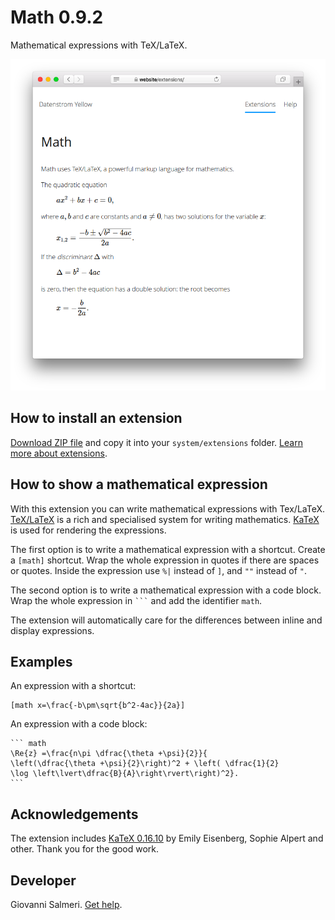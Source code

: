 # Math 0.9.2

Mathematical expressions with TeX/LaTeX.

<p align="center"><img src="SCREENSHOT.png" alt="Screenshot"></p>

## How to install an extension

[Download ZIP file](https://github.com/GiovanniSalmeri/yellow-math/archive/refs/heads/main.zip) and copy it into your `system/extensions` folder. [Learn more about extensions](https://github.com/annaesvensson/yellow-update).

## How to show a mathematical expression

With this extension you can write mathematical expressions with Tex/LaTeX. [TeX/LaTeX](https://en.wikibooks.org/wiki/LaTeX/Mathematics) is a rich and specialised system for writing mathematics. [KaTeX](https://katex.org/docs/supported.html) is used for rendering the expressions.

The first option is to write a mathematical expression with a shortcut. Create a `[math]` shortcut. Wrap the whole expression in quotes if there are spaces or quotes. Inside the expression use `%|` instead of `]`, and `""` instead of `"`.

The second option is to write a mathematical expression with a code block. Wrap the whole expression in `` ``` `` and add the identifier `math`.

The extension will automatically care for the differences between inline and display expressions.

## Examples

An expression with a shortcut:

    [math x=\frac{-b\pm\sqrt{b^2-4ac}}{2a}]

An expression with a code block:

    ``` math
    \Re{z} =\frac{n\pi \dfrac{\theta +\psi}{2}}{
    \left(\dfrac{\theta +\psi}{2}\right)^2 + \left( \dfrac{1}{2}
    \log \left\lvert\dfrac{B}{A}\right\rvert\right)^2}.
    ```

## Acknowledgements

The extension includes [KaTeX 0.16.10](https://github.com/KaTeX/KaTeX) by Emily Eisenberg, Sophie Alpert and other. Thank you for the good work.

## Developer

Giovanni Salmeri. [Get help](https://datenstrom.se/yellow/help/).

